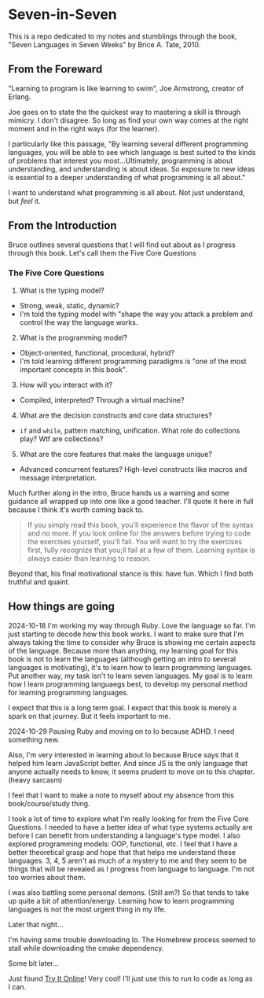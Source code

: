 # Seven-in-Seven

This is a repo dedicated to my notes and stumblings through the book, "Seven Languages in Seven Weeks" by Brice A. Tate, 2010.

## From the Foreward

"Learning to program is like learning to swim", Joe Armstrong, creator of Erlang.

Joe goes on to state the the quickest way to mastering a skill is through mimicry. I don't disagree. So long as find your own way comes at the right moment and in the right ways (for the learner).

I particularly like this passage, "By learning several different programming languages, you will be able to see which language is best suited to the kinds of problems that interest you most...Ultimately, programming is about understanding, and understanding is about ideas. So exposure to new ideas is essential to a deeper understanding of what programming is all about."

I want to understand what programming is all about. Not just understand, but _feel_ it.

## From the Introduction

Bruce outlines several questions that I will find out about as I progress through this book. Let's call them the Five Core Questions

### The Five Core Questions

1. What is the typing model?

- Strong, weak, static, dynamic?
- I'm told the typing model with "shape the way you attack a problem and control the way the language works.

2. What is the programming model?

- Object-oriented, functional, procedural, hybrid?
- I'm told learning different programming paradigms is "one of the most important concepts in this book".

3. How will you interact with it?

- Compiled, interpreted? Through a virtual machine?

4. What are the decision constructs and core data structures?

- `if` and `while`, pattern matching, unification. What role do collections play? Wtf are collections?

5. What are the core features that make the language unique?

- Advanced concurrent features? High-level constructs like macros and message interpretation.

Much further along in the intro, Bruce hands us a warning and some guidance all wrapped up into one like a good teacher. I'll quote it here in full because I think it's worth coming back to.

> If you simply read this book, you'll experience the flavor of the syntax and no more. If you look online for the answers before trying to code the exercises yourself, you'll fail. You will want to try the exercises first, fully recognize that you;ll fail at a few of them. Learning syntax is always easier than learning to reason.

Beyond that, his final motivational stance is this: have fun. Which I find both truthful and quaint.

## How things are going

2024-10-18
I'm working my way through Ruby. Love the language so far. I'm just starting to decode how this book works. I want to make sure that I'm always taking the time to consider _why_ Bruce is showing me certain aspects of the language. Because more than anything, my learning goal for this book is not to learn the languages (although getting an intro to several languages is motivating), it's to learn how to learn programming languages. Put another way, my task isn't to learn seven languages. My goal is to learn how I learn programming languaegs best, to develop my personal method for learning programming languages.

I expect that this is a long term goal. I expect that this book is merely a spark on that journey. But it feels important to me.

2024-10-29
Pausing Ruby and moving on to Io because ADHD. I need something new.

Also, I'm very interested in learning about Io because Bruce says that it helped him learn JavaScript better. And since JS is the only language that anyone actually needs to know, it seems prudent to move on to this chapter. (heavy sarcasm)

I feel that I want to make a note to myself about my absence from this book/course/study thing.

I took a lot of time to explore what I'm really looking for from the Five Core Questions. I needed to have a better idea of what type systems actually are before I can benefit from understanding a language's type model. I also explored programming models: OOP, functional, etc. I feel that I have a better theoretical grasp and hope that that helps me understand these languages. 3, 4, 5 aren't as much of a mystery to me and they seem to be things that will be revealed as I progress from language to language. I'm not too worries about them.

I was also battling some personal demons. (Still am?) So that tends to take up quite a bit of attention/energy. Learning how to learn programming languages is not the most urgent thing in my life.

Later that night...

I'm having some trouble downloading Io. The Homebrew process seemed to stall while downloading the cmake dependency.

Some bit later...

Just found [Try It Online](https://tio.run/#)! Very cool! I'll just use this to run Io code as long as I can.
